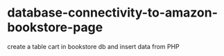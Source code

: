 # database-connectivity-to-amazon-bookstore-page
create a table cart  in bookstore db and insert data from PHP
